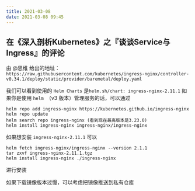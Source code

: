 ```yaml
---
title: 2021-03-08
date: 2021-03-08 09:45
---
```


## 在《深入剖析Kubernetes》之『谈谈Service与Ingress』的评论

由 @思维 给出的地址：`https://raw.githubusercontent.com/kubernetes/ingress-nginx/controller-v0.34.1/deploy/static/provider/baremetal/deploy.yaml`

我们可以看到使用的 `Helm Charts` 是`helm.sh/chart: ingress-nginx-2.11.1`
如果你是使用 `helm `（v3 版本）管理服务的话，可以通过

```
helm repo add ingress-nginx https://kubernetes.github.io/ingress-nginx
helm repo update
helm search repo ingress-nginx (看到现在最高版本是3.23.0)
helm install ingress-nginx ingress-nginx/ingress-nginx
```

如果想安装 `ingress-nginx-2.11.1`
可以
```
helm fetch ingress-nginx/ingress-nginx --version 2.1.1
tar zxvf ingress-nginx-2.11.1.tgz
helm install ingress-nginx ./ingress-nginx 
```
进行安装

如果下载镜像版本过慢，可以考虑把镜像推送到私有仓库